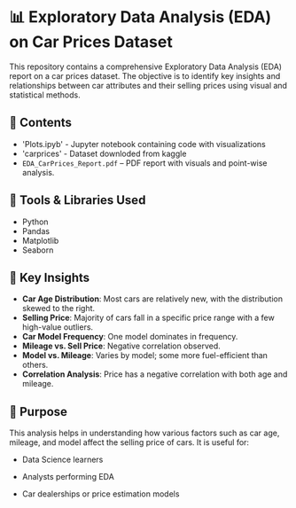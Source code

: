 # 📊 Exploratory Data Analysis (EDA) on Car Prices Dataset

This repository contains a comprehensive Exploratory Data Analysis (EDA) report on a car prices dataset. The objective is to identify key insights and relationships between car attributes and their selling prices using visual and statistical methods.

## 📁 Contents
- 'Plots.ipyb' -  Jupyter notebook containing code with visualizations
- 'carprices' - Dataset downloded from kaggle 
- `EDA_CarPrices_Report.pdf` – PDF report with visuals and point-wise analysis.
  
## 🧰 Tools & Libraries Used

- Python
- Pandas
- Matplotlib
- Seaborn

## 📌 Key Insights

- **Car Age Distribution**: Most cars are relatively new, with the distribution skewed to the right.
- **Selling Price**: Majority of cars fall in a specific price range with a few high-value outliers.
- **Car Model Frequency**: One model dominates in frequency.
- **Mileage vs. Sell Price**: Negative correlation observed.
- **Model vs. Mileage**: Varies by model; some more fuel-efficient than others.
- **Correlation Analysis**: Price has a negative correlation with both age and mileage.

## 🎯 Purpose
This analysis helps in understanding how various factors such as car age, mileage, and model affect the selling price of cars. It is useful for:

- Data Science learners

- Analysts performing EDA

- Car dealerships or price estimation models
